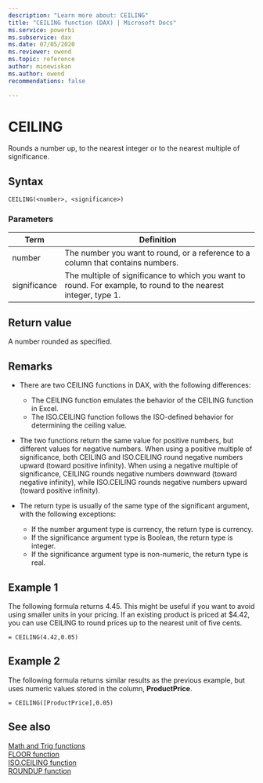 ```yaml
---
description: "Learn more about: CEILING"
title: "CEILING function (DAX) | Microsoft Docs"
ms.service: powerbi 
ms.subservice: dax 
ms.date: 07/05/2020
ms.reviewer: owend
ms.topic: reference
author: minewiskan
ms.author: owend 
recommendations: false

---
```

# CEILING

Rounds a number up, to the nearest integer or to the nearest multiple of significance.  
  
## Syntax  
  
```dax
CEILING(<number>, <significance>)  
```
  
### Parameters  
  
|Term|Definition|  
|--------|--------------|  
|number|The number you want to round, or a reference to a column that contains numbers.|  
|significance|The multiple of significance to which you want to round. For example, to round to the nearest integer, type 1.|  
  
## Return value

A number rounded as specified.  
  
## Remarks

- There are two CEILING functions in DAX, with the following differences:  
  
  - The CEILING function emulates the behavior of the CEILING function in Excel.  
  - The ISO.CEILING function follows the ISO-defined behavior for determining the ceiling value.  
  
- The two functions return the same value for positive numbers, but different values for negative numbers.  When using a positive multiple of significance, both CEILING and ISO.CEILING round negative numbers upward (toward positive infinity).  When using a negative multiple of significance, CEILING rounds negative numbers downward (toward negative infinity), while ISO.CEILING rounds negative numbers upward (toward positive infinity).  
  
- The return type is usually of the same type of the significant argument, with the following exceptions:  
  
  - If the number argument type is currency, the return type is currency.  
  - If the significance argument type is Boolean, the return type is integer.  
  - If the significance argument type is non-numeric, the return type is real.  
  
## Example 1

The following formula returns 4.45. This might be useful if you want to avoid using smaller units in your pricing. If an existing product is priced at $4.42, you can use CEILING to round prices up to the nearest unit of five cents.  
  
```dax
= CEILING(4.42,0.05)  
```
  
## Example 2

The following formula returns similar results as the previous example, but uses numeric values stored in the column, **ProductPrice**.  
  
```dax
= CEILING([ProductPrice],0.05)  
```
  
## See also

[Math and Trig functions](math-and-trig-functions-dax.md)  
[FLOOR function](floor-function-dax.md)  
[ISO.CEILING function](iso-ceiling-function-dax.md)  
[ROUNDUP function](roundup-function-dax.md)  
  
